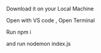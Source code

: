 Download it on your Local Machine 

Open with VS code , Open Terminal 

Run npm i 

and run nodemon index.js